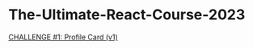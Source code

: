 # The-Ultimate-React-Course-2023

[CHALLENGE #1: Profile Card (v1)](https://codesandbox.io/s/profile-card-8wy86z)
 
